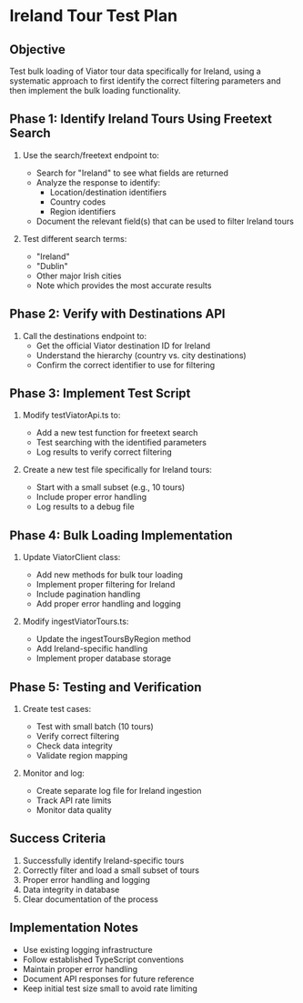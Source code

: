 # Ireland Tour Test Plan

## Objective
Test bulk loading of Viator tour data specifically for Ireland, using a systematic approach to first identify the correct filtering parameters and then implement the bulk loading functionality.

## Phase 1: Identify Ireland Tours Using Freetext Search

1. Use the search/freetext endpoint to:
   - Search for "Ireland" to see what fields are returned
   - Analyze the response to identify:
     - Location/destination identifiers
     - Country codes
     - Region identifiers
   - Document the relevant field(s) that can be used to filter Ireland tours

2. Test different search terms:
   - "Ireland"
   - "Dublin"
   - Other major Irish cities
   - Note which provides the most accurate results

## Phase 2: Verify with Destinations API

1. Call the destinations endpoint to:
   - Get the official Viator destination ID for Ireland
   - Understand the hierarchy (country vs. city destinations)
   - Confirm the correct identifier to use for filtering

## Phase 3: Implement Test Script

1. Modify testViatorApi.ts to:
   - Add a new test function for freetext search
   - Test searching with the identified parameters
   - Log results to verify correct filtering

2. Create a new test file specifically for Ireland tours:
   - Start with a small subset (e.g., 10 tours)
   - Include proper error handling
   - Log results to a debug file

## Phase 4: Bulk Loading Implementation

1. Update ViatorClient class:
   - Add new methods for bulk tour loading
   - Implement proper filtering for Ireland
   - Include pagination handling
   - Add proper error handling and logging

2. Modify ingestViatorTours.ts:
   - Update the ingestToursByRegion method
   - Add Ireland-specific handling
   - Implement proper database storage

## Phase 5: Testing and Verification

1. Create test cases:
   - Test with small batch (10 tours)
   - Verify correct filtering
   - Check data integrity
   - Validate region mapping

2. Monitor and log:
   - Create separate log file for Ireland ingestion
   - Track API rate limits
   - Monitor data quality

## Success Criteria

1. Successfully identify Ireland-specific tours
2. Correctly filter and load a small subset of tours
3. Proper error handling and logging
4. Data integrity in database
5. Clear documentation of the process

## Implementation Notes

- Use existing logging infrastructure
- Follow established TypeScript conventions
- Maintain proper error handling
- Document API responses for future reference
- Keep initial test size small to avoid rate limiting